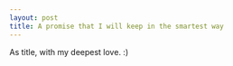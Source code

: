 ```yaml
---
layout: post
title: A promise that I will keep in the smartest way
---
```


As title, with my deepest love.
:)